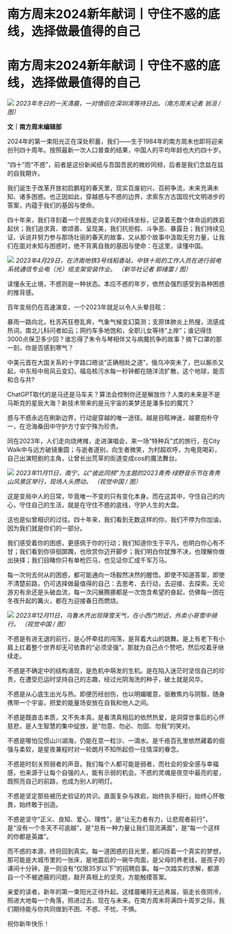 # 南方周末2024新年献词丨守住不惑的底线，选择做最值得的自己

# 南方周末2024新年献词丨守住不惑的底线，选择做最值得的自己

![](https://inews.gtimg.com/om_bt/OJhU6e4lXaCXgQOmP5BxgYeqC4i9pot5qUmD0tLAR4uAYAA/1000)
_2023年冬日的一天清晨，一对情侣在深圳湾等待日出。（南方周末记者 翁洹 / 图）_

**文｜南方周末编辑部**

2024年的第一束阳光正在深处积蓄，我们——生于1984年的南方周末也即将迎来创刊四十周年。按照最新一次人口普查的结果，中国人的平均年龄也大约四十岁。

“四十”而“不惑”，前者是这份新闻纸与吾国吾民的微妙同频，后者是我们念兹在兹的自我期许。

我们诞生于改革开放初启鹏程的春天里，现实百废初兴、百舸争流，未来充满未知、诸多困惑。也正因如此，穿越惑与不惑的边界，求索东方古国现代文明进步的答案，内蕴于我们的基因与使命。

四十年来，我们寻刻着一个民族走向复兴的经纬坐标，记录着无数个体命运的跌宕起伏；我们追求真、歌颂善、呈现美，我们抗拒假、斗争恶、暴露丑；我们持续见证、诉说并努力参与那场壮丽的春天的故事，又从那个故事中汲取无穷力量，让我们在面对未知与困惑时，绝不背离自我的基因与使命：在这里，读懂中国。

![](https://inews.gtimg.com/om_bt/OAZLje3rI5OWD8Dbf6QVtSvpKB4re61q20LVShUxRKR3EAA/1000)
_2023年4月29日，在济南地铁3号线稻香站，中铁十局的工作人员在进行弱电系统通信专业电（光）缆支架安装作业。 （新华社记者 郭绪雷 / 图）_

读懂永无止境，不惑则是一种状态。本应不惑的年岁，依然会强烈感受到各种困惑的推背感。

百年变局仍在高速演变，一个2023年就足以令人头晕目眩：

暴雨一路向北，杜苏芮狂卷乱奔，气象气候变幻莫测；支原体肺炎上热搜，流感成热词，南北儿科问者如云；网约车多地饱和，全职儿女等待“上岸”；谁记得住3000点保卫多少回？谁忘得了朱令与琴相伴又与病魔抗争的故事？摘下口罩的那一刻，你是否感到寒气？

中美元首在大国关系的十字路口晤谈“正确相处之道”，俄乌冲突未了，巴以厮杀又起，中东局中局风云变幻，福岛核污水每一秒钟都在随洋流扩散，这个地球，能否和合与共?

ChatGPT取代的是马还是马车夫？算法会控制你还是解放你？人类的未来是不是马斯克的星辰大海？新技术带来的是元宇宙的美梦还是潘多拉的魔咒？

惑与不惑永远在刷新边界，行动是穿越的唯一途径。越是目眩神迷，越要抱朴守一，在沧海桑田中守护方寸安宁殊为珍贵。

同在2023年，人们走向烧烤摊，走进演唱会，来一场“特种兵”式的旅行，在City
Walk中与远方破镜重圆；与逝者道别，向生者微笑，为村超欢呼，为电竞喝彩，自己出演短剧的主角，让曾长出荒草的街道变成cos的魔法舞台。

![](https://inews.gtimg.com/om_bt/OFPbLTaFV1Bae96mG6GeOdPyJY9x4CJYXwjc17OitG6tQAA/1000)
_2023年11月11日，南宁，以“彼此同频”为主题的2023青秀·绿野音乐节在青秀山风景区举行，现场人头攒动。 （视觉中国 / 图）_

这是变局中人的日常，毕竟唯一不变的只有变化本身。而在这其中，守住自己的内心，守住自己的生活，就是在守住不惑的底线，守护人生的大盘。

这也是似曾相识的过往。四十年来，我们看到无数这样的你，我们不停为你加油，因为我们就是你们的一部分。

我们感受着你的困惑，更感佩于你的行动；我们知道你生于平凡，也明白你心有不甘；我们看到你徘徊踯躅，也欣赏你迈开脚步；我们明白你犹豫不决，也理解你做出抉择；我们目睹你只有单枪匹马，也见证你汇成千军万马。

每一次何去何从的困惑，都可能通向一场毅然决然的醒悟。即使不知道答案，即使不清楚前路，仍可选择做最值得的自己：去思考、去行动，去迎接、去探索。无论游刃有余还是头破血流，每一次闪展腾挪都是一次饱含希望的奋起，仿佛每一团在冬夜升起的篝火，都在为迎接春日而燃烧。

![](https://inews.gtimg.com/om_bt/OYZCSFceVj8oMvrF98pSupTHZI10a0icovWxjKo9YwoV0AA/1000)
_2023年12月11日，乌鲁木齐出现降雪天气，在小西门附近，外卖小哥雪中骑行。 （视觉中国 / 图）_

不惑是有进无退的前行，是心怀牵挂的闯荡，是背着大山的跳舞。是上有老下有小肩上扛着整个世界却无可依靠的“必须坚强”。那就为自己点个赞吧，然后咬着牙继续走。

不惑是不确定中的结构涌现，是危机中萌发的生机。是在陷入迷茫时坚信自己的珍贵，在遭受厄运时坚持自己的志趣，经过光阴淘洗的种子，破土就是风华。

不惑是从心底生出光与热。即便历经创伤，也以明媚暖意，驱散焦灼与阴翳，随身携带一个宇宙，把爱的能量场安放在自我和他人之间。

不惑是既直击本质，又不失本真。是看清真相后的依然热爱，是洞穿世事后的心怀慈悲，是人生智慧的集中绽放，是“勿意、勿必、勿固、勿我”的笑对。

不惑是哪怕见惯山川湖海，仍能在意一粒沙、一滴水。是千疮百孔里依然藏着的倔强与柔软，是星夜兼程时对一轮朗月不知所起但一往情深的眷念。

不惑是时刻关照弱者的声音。我们每个人都可能是弱者，而社会的安全感与幸福感，也来源于让每个自强的人，能有示弱的机会。不惑的灵魂是夜空中最亮的星，既照亮自己的前路，也成为别人的明灯。

不惑是坚定那些被历史验证的共识。直面复杂与跌宕，始终执手相行，始终心怀敬畏，始终敢于创造。

不惑是坚守“正义、良知、爱心、理性”，是“让无力者有力，让悲观者前行”，是“没有一个冬天不可逾越”，是“总有一种力量让我们泪流满面”，是“每一个这样的你都是英雄”。

而不惑的本源，终将回到真实。每一道困惑的目光里，都闪烁着一个真实的梦想，那可能是大城市里的一张床，是地震后的一碗牛肉面，是父母的养老钱，是孩子的课间十分钟，是一则没有“仅限35岁以下”的招聘启事。每一次踏实的求解，都源自一个不被遮蔽的问题，敲开真相上的坚壳，方能触摸答案。

亲爱的读者，新年的第一束阳光正待升起。这缕晨曦将无远弗届，驱走长夜阴冷，照进大地每一个角落，照进过去、现在与未来。在南方周末将满四十周岁之际，我们期待能与你共同做到不困、不惑、不忧、不惧。

祝你新年快乐！

